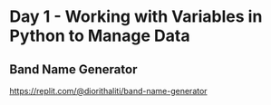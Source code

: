 # Day 1 - Working with Variables in Python to Manage Data


## Band Name Generator



https://replit.com/@diorithaliti/band-name-generator
